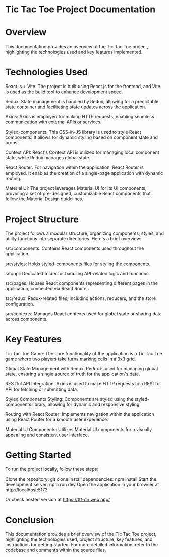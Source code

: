 # Tic Tac Toe Project Documentation
# Overview
This documentation provides an overview of the Tic Tac Toe project, highlighting the technologies used and key features implemented.

# Technologies Used
React.js + Vite: The project is built using React.js for the frontend, and Vite is used as the build tool to enhance development speed.

Redux: State management is handled by Redux, allowing for a predictable state container and facilitating state updates across the application.

Axios: Axios is employed for making HTTP requests, enabling seamless communication with external APIs or services.

Styled-components: This CSS-in-JS library is used to style React components. It allows for dynamic styling based on component state and props.

Context API: React's Context API is utilized for managing local component state, while Redux manages global state.

React Router: For navigation within the application, React Router is employed. It enables the creation of a single-page application with dynamic routing.

Material UI: The project leverages Material UI for its UI components, providing a set of pre-designed, customizable React components that follow the Material Design guidelines.

# Project Structure
The project follows a modular structure, organizing components, styles, and utility functions into separate directories. Here's a brief overview:

src/components: Contains React components used throughout the application.

src/styles: Holds styled-components files for styling the components.

src/api: Dedicated folder for handling API-related logic and functions.

src/pages: Houses React components representing different pages in the application, connected via React Router.

src/redux: Redux-related files, including actions, reducers, and the store configuration.

src/contexts: Manages React contexts used for global state or sharing data across components.

# Key Features
Tic Tac Toe Game: The core functionality of the application is a Tic Tac Toe game where two players take turns marking cells in a 3x3 grid.

Global State Management with Redux: Redux is used for managing global state, ensuring a single source of truth for the application's data.

RESTful API Integration: Axios is used to make HTTP requests to a RESTful API for fetching or submitting data.

Styled Components Styling: Components are styled using the styled-components library, allowing for dynamic and responsive styling.

Routing with React Router: Implements navigation within the application using React Router for a smooth user experience.

Material UI Components: Utilizes Material UI components for a visually appealing and consistent user interface.

# Getting Started
To run the project locally, follow these steps:

Clone the repository: git clone <repository-url>
Install dependencies: npm install
Start the development server: npm run dev
Open the application in your browser at http://localhost:5173

Or check hosted version at https://ttt-dn.web.app/
# Conclusion
This documentation provides a brief overview of the Tic Tac Toe project, highlighting the technologies used, project structure, key features, and instructions for getting started. For more detailed information, refer to the codebase and comments within the source files.
